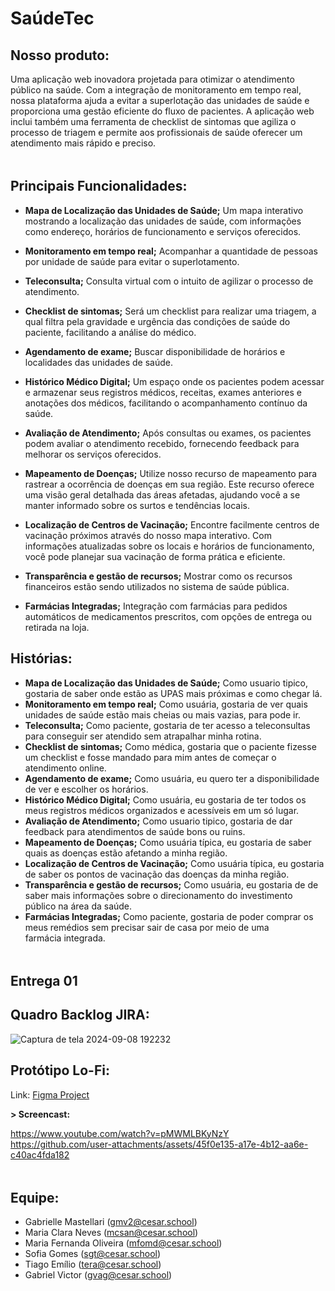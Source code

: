 # SaúdeTec

## Nosso produto:

Uma aplicação web inovadora projetada para otimizar o atendimento público na saúde. Com a integração de monitoramento em tempo real, nossa plataforma ajuda a evitar a superlotação das unidades de saúde e proporciona uma gestão eficiente do fluxo de pacientes. A aplicação web inclui também uma ferramenta de checklist de sintomas que agiliza o processo de triagem e permite aos profissionais de saúde oferecer um atendimento mais rápido e preciso.

<img src="https://camo.githubusercontent.com/2722992d519a722218f896d5f5231d49f337aaff4514e78bd59ac935334e916a/68747470733a2f2f692e696d6775722e636f6d2f77617856496d762e706e67" width="750px" height="5px"/>

## Principais Funcionalidades:

- **Mapa de Localização das Unidades de Saúde;** Um mapa interativo mostrando a localização das unidades de saúde, com informações como endereço, horários de funcionamento e serviços oferecidos.

- **Monitoramento em tempo real;** Acompanhar a quantidade de pessoas por unidade de saúde para evitar o superlotamento.

- **Teleconsulta;** Consulta virtual com o intuito de agilizar o processo de atendimento.
  
- **Checklist de sintomas;** Será um checklist para realizar uma triagem, a qual filtra pela gravidade e urgência das condições de saúde do paciente, facilitando a análise do médico.
 
- **Agendamento de exame;** Buscar disponibilidade de horários e localidades das unidades de saúde.

- **Histórico Médico Digital;** Um espaço onde os pacientes podem acessar e armazenar seus registros médicos, receitas, exames anteriores e anotações dos médicos, facilitando o acompanhamento contínuo da saúde.
  
- **Avaliação de Atendimento;** Após consultas ou exames, os pacientes podem avaliar o atendimento recebido, fornecendo feedback para melhorar os serviços oferecidos.

- **Mapeamento de Doenças;** Utilize nosso recurso de mapeamento para rastrear a ocorrência de doenças em sua região. Este recurso oferece uma visão geral detalhada das áreas afetadas, ajudando você a se manter informado sobre os surtos e tendências locais.

- **Localização de Centros de Vacinação;** Encontre facilmente centros de vacinação próximos através do nosso mapa interativo. Com informações atualizadas sobre os locais e horários de funcionamento, você pode planejar sua vacinação de forma prática e eficiente.

- **Transparência e gestão de recursos;** Mostrar como os recursos financeiros estão sendo utilizados no sistema de saúde pública.
 
- **Farmácias Integradas;** Integração com farmácias para pedidos automáticos de medicamentos prescritos, com opções de entrega ou retirada na loja.

## Histórias:

- **Mapa de Localização das Unidades de Saúde;** Como usuario tipico, gostaria de saber onde estão as UPAS mais próximas e como chegar lá.
- **Monitoramento em tempo real;** Como usuária, gostaria de ver quais unidades de saúde estão mais cheias ou mais vazias, para pode ir.
- **Teleconsulta;** Como paciente, gostaria de ter acesso a teleconsultas para conseguir ser atendido sem atrapalhar minha rotina.
- **Checklist de sintomas;** Como médica, gostaria que o paciente fizesse um checklist e fosse mandado para mim antes de começar o atendimento online.
- **Agendamento de exame;** Como usuária, eu quero ter a disponibilidade de ver e escolher os horários.
- **Histórico Médico Digital;** Como usuária, eu gostaria de ter todos os meus registros médicos organizados e acessíveis em um só lugar.
- **Avaliação de Atendimento;** Como usuario tipico, gostaria de dar feedback para atendimentos de saúde bons ou ruins.
- **Mapeamento de Doenças;** Como usuária típica, eu gostaria de saber quais as doenças estão afetando a minha região.
- **Localização de Centros de Vacinação;** Como usuária típica, eu gostaria de saber os pontos de vacinação das doenças da minha região.
- **Transparência e gestão de recursos;** Como usuária, eu gostaria de de saber mais informações sobre o direcionamento do investimento público na área da saúde.
- **Farmácias Integradas;** Como paciente,  gostaria de poder comprar os meus remédios sem precisar sair de casa por meio de uma farmácia integrada.

<img src="https://camo.githubusercontent.com/2722992d519a722218f896d5f5231d49f337aaff4514e78bd59ac935334e916a/68747470733a2f2f692e696d6775722e636f6d2f77617856496d762e706e67" width="750px" height="5px"/>

## Entrega 01

## Quadro Backlog JIRA:

![Captura de tela 2024-09-08 192232](https://github.com/user-attachments/assets/1f193c2a-b05b-4d45-bb53-bb2b9578f50e)

## Protótipo Lo-Fi:

Link: [Figma Project](https://www.figma.com/proto/2py1Ek34vqbmArGG4y6Clh/Untitled?node-id=6-149&t=l9T1XK45B7QUgRh8-1)

**> Screencast:** 

https://www.youtube.com/watch?v=pMWMLBKyNzY
https://github.com/user-attachments/assets/45f0e135-a17e-4b12-aa6e-c40ac4fda182

<img src="https://camo.githubusercontent.com/2722992d519a722218f896d5f5231d49f337aaff4514e78bd59ac935334e916a/68747470733a2f2f692e696d6775722e636f6d2f77617856496d762e706e67" width="750px" height="5px"/>

## Equipe:

- Gabrielle Mastellari (gmv2@cesar.school)
- Maria Clara Neves (mcsan@cesar.school)
- Maria Fernanda Oliveira (mfomd@cesar.school)
- Sofia Gomes (sgt@cesar.school)
- Tiago Emílio (tera@cesar.school)
- Gabriel Victor (gvag@cesar.school)
